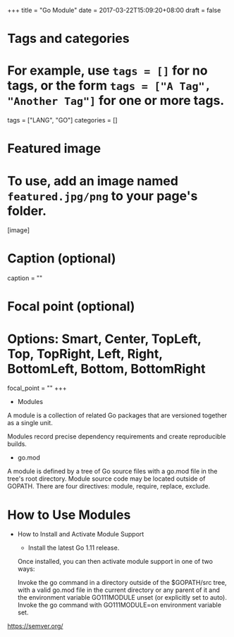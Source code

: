 +++
title = "Go Module"
date = 2017-03-22T15:09:20+08:00
draft = false

# Tags and categories
# For example, use `tags = []` for no tags, or the form `tags = ["A Tag", "Another Tag"]` for one or more tags.
tags = ["LANG", "GO"]
categories = []

# Featured image
# To use, add an image named `featured.jpg/png` to your page's folder. 
[image]
  # Caption (optional)
  caption = ""

  # Focal point (optional)
  # Options: Smart, Center, TopLeft, Top, TopRight, Left, Right, BottomLeft, Bottom, BottomRight
  focal_point = ""
+++


- Modules

A module is a collection of related Go packages that are versioned together as a single unit.

Modules record precise dependency requirements and create reproducible builds.

- go.mod

A module is defined by a tree of Go source files with a go.mod file in the tree's root directory. Module source code may be located outside of GOPATH. There are four directives: module, require, replace, exclude.




# How to Use Modules

- How to Install and Activate Module Support
  + Install the latest Go 1.11 release.

  Once installed, you can then activate module support in one of two ways:

    Invoke the go command in a directory outside of the $GOPATH/src tree, with a valid go.mod file in the current directory or any parent of it and the environment variable GO111MODULE unset (or explicitly set to auto).
    Invoke the go command with GO111MODULE=on environment variable set.



https://semver.org/